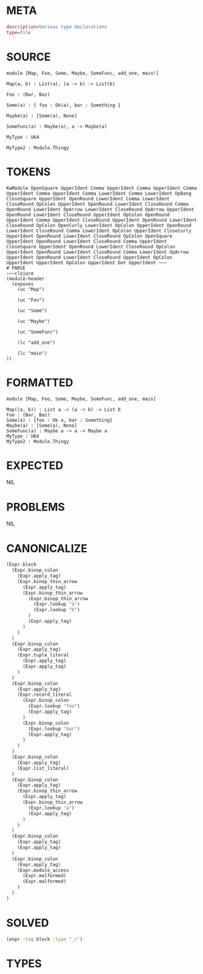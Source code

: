 # META
~~~ini
description=Various type declarations
type=file
~~~
# SOURCE
~~~roc
module [Map, Foo, Some, Maybe, SomeFunc, add_one, main!]

Map(a, b) : List(a), (a -> b) -> List(b)

Foo : (Bar, Baz)

Some(a) : { foo : Ok(a), bar : Something }

Maybe(a) : [Some(a), None]

SomeFunc(a) : Maybe(a), a -> Maybe(a)

MyType : U64

MyType2 : Module.Thingy
~~~
# TOKENS
~~~text
KwModule OpenSquare UpperIdent Comma UpperIdent Comma UpperIdent Comma UpperIdent Comma UpperIdent Comma LowerIdent Comma LowerIdent OpBang CloseSquare UpperIdent OpenRound LowerIdent Comma LowerIdent CloseRound OpColon UpperIdent OpenRound LowerIdent CloseRound Comma OpenRound LowerIdent OpArrow LowerIdent CloseRound OpArrow UpperIdent OpenRound LowerIdent CloseRound UpperIdent OpColon OpenRound UpperIdent Comma UpperIdent CloseRound UpperIdent OpenRound LowerIdent CloseRound OpColon OpenCurly LowerIdent OpColon UpperIdent OpenRound LowerIdent CloseRound Comma LowerIdent OpColon UpperIdent CloseCurly UpperIdent OpenRound LowerIdent CloseRound OpColon OpenSquare UpperIdent OpenRound LowerIdent CloseRound Comma UpperIdent CloseSquare UpperIdent OpenRound LowerIdent CloseRound OpColon UpperIdent OpenRound LowerIdent CloseRound Comma LowerIdent OpArrow UpperIdent OpenRound LowerIdent CloseRound UpperIdent OpColon UpperIdent UpperIdent OpColon UpperIdent Dot UpperIdent ~~~
# PARSE
~~~clojure
(module-header
  (exposes
    (uc "Map")

    (uc "Foo")

    (uc "Some")

    (uc "Maybe")

    (uc "SomeFunc")

    (lc "add_one")

    (lc "main")
))
~~~
# FORMATTED
~~~roc
module [Map, Foo, Some, Maybe, SomeFunc, add_one, main]

Map((a, b)) : List a -> (a -> b) -> List b
Foo : (Bar, Baz)
Some(a) : {foo : Ok a, bar : Something}
Maybe(a) : [Some(a), None]
SomeFunc(a) : Maybe a -> a -> Maybe a
MyType : U64
MyType2 : Module.Thingy
~~~
# EXPECTED
NIL
# PROBLEMS
NIL
# CANONICALIZE
~~~clojure
(Expr.block
  (Expr.binop_colon
    (Expr.apply_tag)
    (Expr.binop_thin_arrow
      (Expr.apply_tag)
      (Expr.binop_thin_arrow
        (Expr.binop_thin_arrow
          (Expr.lookup "a")
          (Expr.lookup "b")
        )
        (Expr.apply_tag)
      )
    )
  )
  (Expr.binop_colon
    (Expr.apply_tag)
    (Expr.tuple_literal
      (Expr.apply_tag)
      (Expr.apply_tag)
    )
  )
  (Expr.binop_colon
    (Expr.apply_tag)
    (Expr.record_literal
      (Expr.binop_colon
        (Expr.lookup "foo")
        (Expr.apply_tag)
      )
      (Expr.binop_colon
        (Expr.lookup "bar")
        (Expr.apply_tag)
      )
    )
  )
  (Expr.binop_colon
    (Expr.apply_tag)
    (Expr.list_literal)
  )
  (Expr.binop_colon
    (Expr.apply_tag)
    (Expr.binop_thin_arrow
      (Expr.apply_tag)
      (Expr.binop_thin_arrow
        (Expr.lookup "a")
        (Expr.apply_tag)
      )
    )
  )
  (Expr.binop_colon
    (Expr.apply_tag)
    (Expr.apply_tag)
  )
  (Expr.binop_colon
    (Expr.apply_tag)
    (Expr.module_access
      (Expr.malformed)
      (Expr.malformed)
    )
  )
)
~~~
# SOLVED
~~~clojure
(expr :tag block :type "_c")
~~~
# TYPES
~~~roc
~~~
